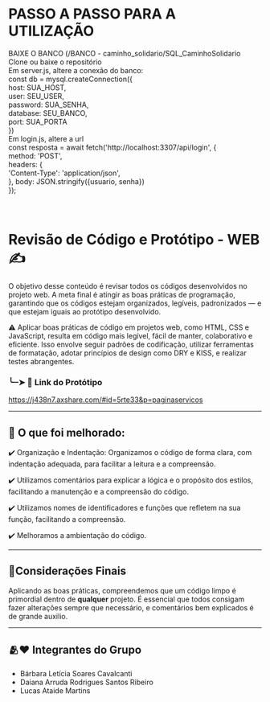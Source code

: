 # PASSO A PASSO PARA A UTILIZAÇÃO
  BAIXE O BANCO (/BANCO - caminho_solidario/SQL_CaminhoSolidario<br>
  Clone ou baixe o repositório<br>
  Em server.js, altere a conexão do banco:<br>
    const db = mysql.createConnection({<br>
      host: SUA_HOST,<br>
      user: SEU_USER,<br>
      password: SUA_SENHA,<br>
      database: SEU_BANCO,<br>
      port: SUA_PORTA<br>
    })<br>
  Em login.js, altere a url<br>
    const resposta = await fetch('http://localhost:3307/api/login', {<br>
          method: 'POST',<br>
          headers: {<br>
              'Content-Type': 'application/json',<br>
          }, 
          body: JSON.stringify({usuario, senha})<br>
      });<br>
  <br>
  <br>
# Revisão de Código e Protótipo - WEB ✍️


  O objetivo desse conteúdo é revisar todos os códigos desenvolvidos no projeto web. 
  A meta final é atingir as boas práticas de programação, garantindo que os códigos estejam organizados, legíveis, padronizados — e que estejam iguais ao protótipo desenvolvido.

⚠️  Aplicar boas práticas de código em projetos web, como HTML, CSS e JavaScript, resulta em código mais legível, fácil de manter, colaborativo e eficiente. Isso envolve seguir padrões de codificação, utilizar ferramentas de formatação, adotar princípios de design como DRY e KISS, e realizar testes abrangentes. 

### ╰┈➤ 📲 Link do Protótipo 

https://j438n7.axshare.com/#id=5rte33&p=paginaservicos

---

 ## 📝 O que foi melhorado:

 ✔️ Organização e Indentação: Organizamos o código de forma clara, com indentação adequada, para facilitar a leitura e a compreensão.

✔️ Utilizamos comentários para explicar a lógica e o propósito dos estilos, facilitando a manutenção e a compreensão do código.

✔️ Utilizamos nomes de identificadores e funções que refletem na sua função, facilitando a compreensão. 

✔️ Melhoramos a ambientação do código.

---

## 📌Considerações Finais

Aplicando as boas práticas, compreendemos que um código limpo é primordial dentro de **qualquer** projeto. É essencial que todos consigam fazer alterações sempre que necessário, e comentários bem explicados é de grande auxilio.

---


## 🫂❤️ Integrantes do Grupo
- Bárbara Letícia Soares Cavalcanti
- Daiana Arruda Rodrigues Santos Ribeiro
- Lucas Ataide Martins





